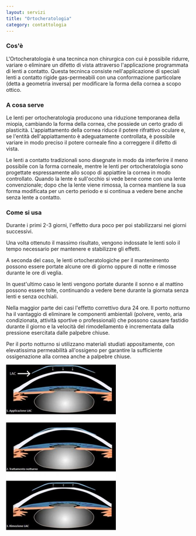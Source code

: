 ```yaml
---
layout: servizi
title: "Ortocheratologia"
category: contattologia
---
```


### Cos'è

L'Ortocheratologia è una tecninca non chirurgica con cui è possibile ridurre, variare o eliminare un difetto di vista attraverso l'applicazione programmata di lenti a contatto. Questa tecninca consiste nell'applicazione di speciali lenti a contatto rigide gas-permeabili con una conformazione particolare (detta a geometria inversa) per modificare la forma della cornea a scopo ottico.

### A cosa serve

Le lenti per ortocheratologia producono una riduzione temporanea della miopia, cambiando la forma della cornea, che possiede un certo grado di plasticità. L'appiattamento della cornea riduce il potere rifrattivo oculare e, se l'entità dell'appiattamento è adeguatamente controllata, è possibile variare in modo preciso il potere corneale fino a correggere il difetto di vista.

Le lenti a contatto tradizionali sono disegnate in modo da interferire il meno possibile con la forma corneale, mentre le lenti per ortocheratologia sono progettate espressamente allo scopo di appiattire la cornea in modo controllato. Quando la lente è sull'occhio si vede bene come con una lente convenzionale; dopo che la lente viene rimossa, la cornea mantiene la sua forma modificata per un certo periodo e si continua a vedere bene anche senza lente a contatto.

### Come si usa

Durante i primi 2-3 giorni, l'effetto dura poco per poi stabilizzarsi nei giorni successivi.

Una volta ottenuto il massimo risultato, vengono indossate le lenti solo il tempo necessario per mantenere e stabilizzre gli effetti.

A seconda del caso, le lenti ortocheratologiche per il mantenimento possono essere portate alcune ore di giorno oppure di notte e rimosse durante le ore di veglia.

In quest'ultimo caso le lenti vengono portate durante il sonno e al mattino possono essere tolte, continuando a vedere bene durante la giornata senza lenti e senza occhiali.

Nella maggior parte dei casi l'effetto correttivo dura 24 ore. Il porto notturno ha il vantaggio di eliminare le componenti ambientali (polvere, vento, aria condizionata, attività sportive o professionali) che possono causare fastidio durante il giorno e la velocità del rimodellamento è incrementata dalla pressione esercitata dalle palpebre chiuse.

Per il porto notturno si utilizzano materiali studiati appositamente, con elevatissima permeabilità all'ossigeno per garantire la sufficiente ossigenazione alla cornea anche a palpebre chiuse.

![Ortocheratologia](/assets/img/material/ortocheratologia_small.jpg)